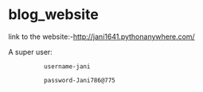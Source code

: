 # blog_website

link to the website:-http://jani1641.pythonanywhere.com/

A super user: 

              username-jani

              password-Jani786@775
              
